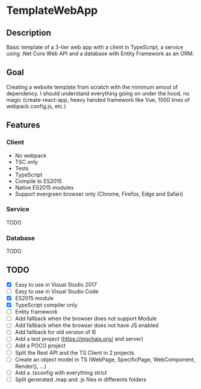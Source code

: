 # TemplateWebApp
## Description
Basic template of a 3-tier web app with a client in TypeScript, a service using .Net Core Web API and a database with Entity Framework as an ORM.

## Goal
Creating a website template from scratch with the minimum amout of dependency. I should understand everything going on under the hood, no magic (create-react-app, heavy handed framework like Vue, 1000 lines of webpack.config.js, etc.)

## Features
### Client
- No webpack
- TSC only
- Tests
- TypeScript
- Compile to ES2015
- Native ES2015 modules
- Support evergreen browser only (Chrome, Firefox, Edge and Safari)

### Service
TODO

### Database
TODO

## TODO
- [x] Easy to use in Visual Studio 2017
- [ ] Easy to use in Visual Studio Code
- [x] ES2015 module
- [x] TypeScript compiler only
- [ ] Entity framework
- [ ] Add fallback when the browser does not support Module
- [ ] Add fallback when the browser does not have JS enabled
- [ ] Add fallback for old version of IE
- [ ] Add a test project (https://mochajs.org/ and server)
- [ ] Add a POCO project
- [ ] Split the Rest API and the TS Client in 2 projects
- [ ] Create an object model in TS (WebPage, SpecificPage, WebComponent, Render(), ...)
- [ ] Add a .tsconfig with everything strict
- [ ] Split generated .map and .js files in differents folders
